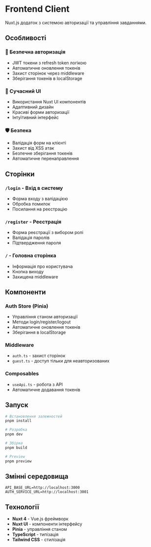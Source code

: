 # Frontend Client

Nuxt.js додаток з системою авторизації та управління завданнями.

## Особливості

### 🔐 Безпечна авторизація
- JWT токени з refresh token логікою
- Автоматичне оновлення токенів
- Захист сторінок через middleware
- Зберігання токенів в localStorage

### 🎨 Сучасний UI
- Використання Nuxt UI компонентів
- Адаптивний дизайн
- Красиві форми авторизації
- Інтуїтивний інтерфейс

### 🛡️ Безпека
- Валідація форм на клієнті
- Захист від XSS атак
- Безпечне зберігання токенів
- Автоматичне перенаправлення

## Сторінки

### `/login` - Вхід в систему
- Форма входу з валідацією
- Обробка помилок
- Посилання на реєстрацію

### `/register` - Реєстрація
- Форма реєстрації з вибором ролі
- Валідація паролів
- Підтвердження пароля

### `/` - Головна сторінка
- Інформація про користувача
- Кнопка виходу
- Захищена middleware

## Компоненти

### Auth Store (Pinia)
- Управління станом авторизації
- Методи login/register/logout
- Автоматичне оновлення токенів
- Зберігання в localStorage

### Middleware
- `auth.ts` - захист сторінок
- `guest.ts` - доступ тільки для неавторизованих

### Composables
- `useApi.ts` - робота з API
- Автоматичне додавання токенів

## Запуск

```bash
# Встановлення залежностей
pnpm install

# Розробка
pnpm dev

# Збірка
pnpm build

# Preview
pnpm preview
```

## Змінні середовища

```env
API_BASE_URL=http://localhost:3000
AUTH_SERVICE_URL=http://localhost:3001
```

## Технології

- **Nuxt 4** - Vue.js фреймворк
- **Nuxt UI** - компоненти інтерфейсу
- **Pinia** - управління станом
- **TypeScript** - типізація
- **Tailwind CSS** - стилізація
